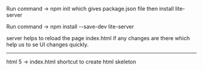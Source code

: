 Run command -> npm init
which gives package.json file then install lite-server

Run command -> npm install --save-dev lite-server

server helps to reload the page index.html if any changes are there which help us to se UI changes quickly.



----
html 5 -> index.html shortcut to create html skeleton
